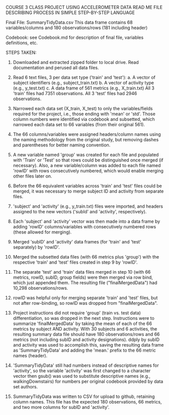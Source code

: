 COURSE 3 CLASS PROJECT USING ACCELEROMETER DATA
READ ME FILE DESCRIBING PROCESS IN SIMPLE STEP-BY-STEP LANGUAGE

Final File:  SummaryTidyData.csv
This data frame contains 68 variables/columns and 180 observations/rows (181 including header)

Codebook:  see Codebook.md for description of final file, variables definitions, etc.

STEPS TAKEN:

1. Downloaded and extracted zipped folder to local drive. Read documentation and perused all data files.

2. Read 6 text files, 3 per data set type ('train' and 'test'):
		a. A vector of subject identifiers (e.g., subject_train.txt)
		b. A vector of activity type (e.g., y_test.txt)
		c. A data frame of 561 metrics (e.g., X_train.txt)
   All 3 'train' files had 7351 observations. All 3 'test' files had 2946 observations.

3. Narrowed each data set (X_train, X_test) to only the variables/fields required for the project, i.e., those ending with 'mean' or 'std'. Those column numbers were identified via codebook and subsetted, which narrowed each data set to 66 variables (from their original 561).

4. The 66 columns/variables were assigned headers/column names using the naming methodology from the original study, but removing dashes and parentheses for better naming convention.

5. A new variable named 'group' was created for each file and populated with 'Train' or 'Test' so that rows could be distinguished once merged (if necessary). Also, a new variable/column was added to each file named 'rowID' with rows consecutively numbered, which would enable merging other files later on.

6. Before the 66 equivalent variables across 'train' and 'test' files could be merged, it was necessary to merge subject ID and activity from separate files. 

7. 'subject' and 'activity' (e.g., y_train.txt) files were imported, and headers assigned to the new vectors ('subId' and 'activity', respectively).

8. Each 'subject' and 'activity' vector was then made into a data frame by adding 'rowID' columns/variables with consecutively numbered rows (these allowed for merging).

9. Merged 'subID' and 'activity' data frames (for 'train' and 'test' separately) by 'rowID'.

10. Merged the subsetted data files (with 66 metrics plus 'group') with the respective 'train' and 'test' files created in step 9 by 'rowID'.

11. The separate 'test' and 'train' data files merged in step 10 (with 66 metrics, rowID, subID, group fields) were then merged via row bind, which just appended them. The resulting file ("finalMergedData") had 10,298 observations/rows.

12. rowID was helpful only for merging separate 'train' and 'test' files, but not after row-binding, so rowID was dropped from "finalMergedData".

13. Project instructions did not require 'group' (train vs. test data) differentiation, so was dropped in the next step. Instructions were to summarize 'finalMergedData' by taking the mean of each of the 66 metrics by subject AND activity. With 30 subjects and 6 activities, the resulting summary data file should have 180 observations/rows and 66 metrics (not including subID and activity designations). ddply by subID and activity was used to accomplish this, saving the resulting data frame as 'SummaryTidyData' and adding the 'mean.' prefix to the 66 metric names (header).

14. 'SummaryTidyData' still had numbers instead of descriptive names for 'activity', so the variable 'activity' was first changed to a character vector then gsub() was used to substitute descriptive names (e.g., walkingDownstairs) for numbers per original codebook provided by data set authors.

15. SummaryTidyData was written to CSV for upload to github, retaining column names. This file has the expected 180 observations, 66 metrics, and two more columns for subID and 'activity'.
